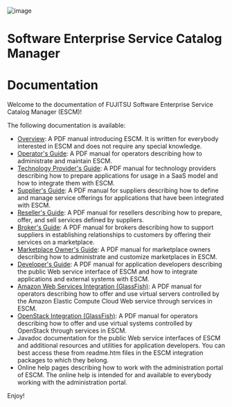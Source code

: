 ![image](https://raw.githubusercontent.com/servicecatalog/documentation/master/Development/DocSources/en/Shared/_images/fujitsu_logo_200.png)

# Software Enterprise Service Catalog Manager
# Documentation 

Welcome to the documentation of FUJITSU Software Enterprise Service Catalog Manager (ESCM)!

The following documentation is available:

* [Overview](Manuals/Overview.pdf): A PDF manual introducing ESCM. It is written for everybody interested in ESCM and does not require any special knowledge.
* [Operator's Guide](Manuals/Operation.pdf): A PDF manual for operators describing how to administrate and maintain ESCM.
* [Technology Provider's Guide](Manuals/TechProv.pdf): A PDF manual for technology providers describing how to prepare applications for usage in a SaaS model and how to integrate them with ESCM.
* [Supplier's Guide](Manuals/Supplier.pdf): A PDF manual for suppliers describing how to define and manage service offerings for applications that have been integrated with ESCM.
* [Reseller's Guide](Manuals/Reseller.pdf): A PDF manual for resellers describing how to prepare, offer, and sell services defined by suppliers.
* [Broker's Guide](Manuals/Broker.pdf): A PDF manual for brokers describing how to support suppliers in establishing relationships to customers by offering their services on a marketplace.
* [Marketplace Owner's Guide](Manuals/MPOwner.pdf): A PDF manual for marketplace owners describing how to administrate and customize marketplaces in ESCM.
* [Developer's Guide](Manuals/Developer.pdf): A PDF manual for application developers describing the public Web service
interface of ESCM and how to integrate applications and external systems with ESCM.
* [Amazon Web Services Integration (GlassFish)](Manuals/AWSIntegration.pdf): A PDF manual for operators describing how to offer and use virtual servers controlled by the Amazon Elastic Compute Cloud Web service through services in ESCM.
* [OpenStack Integration (GlassFish)](Manuals/OSIntegration.pdf): A PDF manual for operators describing how to offer and use virtual systems controlled by OpenStack through services in ESCM.
* Javadoc documentation for the public Web service interfaces of ESCM and additional resources
and utilities for application developers. You can best access these from readme.htm files in the ESCM integration packages to which they belong.
* Online help pages describing how to work with the administration portal of ESCM. The online help is intended for and available to everybody working with the administration portal.


Enjoy!

